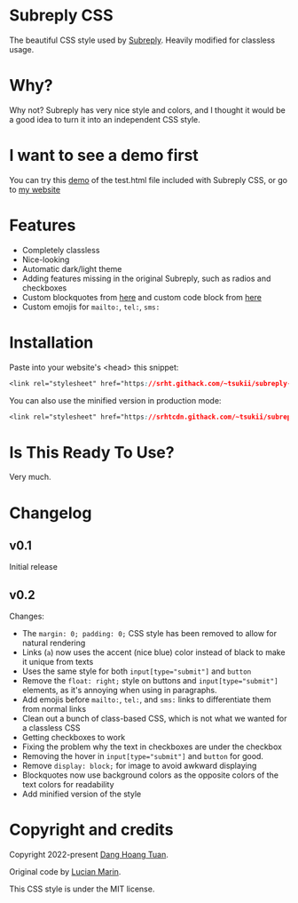 # Subreply CSS

The beautiful CSS style used by [Subreply](https://subreply.com/about). Heavily modified for classless usage.

# Why?

Why not? Subreply has very nice style and colors, and I thought it would be a good idea to turn it into an
independent CSS style.

# I want to see a demo first

You can try this [demo](https://srht.githack.com/~tsukii/subreply-css/blob/main/test.html) of the
test.html file included with Subreply CSS, or go to [my website](https://tsk.bearblog.dev/)

# Features

- Completely classless
- Nice-looking
- Automatic dark/light theme
- Adding features missing in the original Subreply, such as radios and checkboxes
- Custom blockquotes from [here](https://css-tricks.com/snippets/css/simple-and-nice-blockquote-styling/) and custom code block from [here](https://adis.ca/entry/2011/pretty-code-block-in-css/)
- Custom emojis for `mailto:`, `tel:`, `sms:`

# Installation

Paste into your website's &lt;head&gt; this snippet:

```css
<link rel="stylesheet" href="https://srht.githack.com/~tsukii/subreply-css/blob/main/subreply.css">
```

You can also use the minified version in production mode:

```css
<link rel="stylesheet" href="https://srhtcdn.githack.com/~tsukii/subreply-css/blob/main/subreply.min.css">
```

# Is This Ready To Use?

Very much.

# Changelog

## v0.1

Initial release

## v0.2

Changes:

- The `margin: 0; padding: 0;` CSS style has been removed to allow for natural rendering
- Links (`a`) now uses the accent (nice blue) color instead of black to make it unique from texts
- Uses the same style for both `input[type="submit"]` and `button`
- Remove the `float: right;` style on buttons and `input[type="submit"]` elements, as it's annoying when using in paragraphs.
- Add emojis before `mailto:`, `tel:`, and `sms:` links to differentiate them from normal links
- Clean out a bunch of class-based CSS, which is not what we wanted for a classless CSS
- Getting checkboxes to work
- Fixing the problem why the text in checkboxes are under the checkbox
- Removing the hover in `input[type="submit"]` and `button` for good.
- Remove `display: block;` for image to avoid awkward displaying
- Blockquotes now use background colors as the opposite colors of the text colors for readability
- Add minified version of the style

# Copyright and credits

Copyright 2022-present [Dang Hoang Tuan](https://tsk.bearblog.dev).

Original code by [Lucian Marin](https://github.com/lucianmarin).

This CSS style is under the MIT license.
